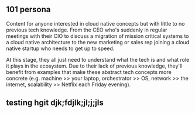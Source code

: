 ## 101 persona 
Content for anyone interested in cloud native concepts but with little to no previous tech knowledge. From the CEO who's suddenly in regular meetings with their CIO to discuss a migration of mission critical systems to a cloud native architecture to the new marketing or sales rep joining a cloud native startup who needs to get up to speed. 

At this stage, they all just need to understand what the tech is and what role it plays in the ecosystem. Due to their lack of previous knowledge, they'll benefit from examples that make these abstract tech concepts more concrete (e.g. machine >> your laptop, orchestrator >> OS, network >> the internet, scalability >> Netflix each Friday evening).


## testing hgit djk;fdjlk;jl;j;jls